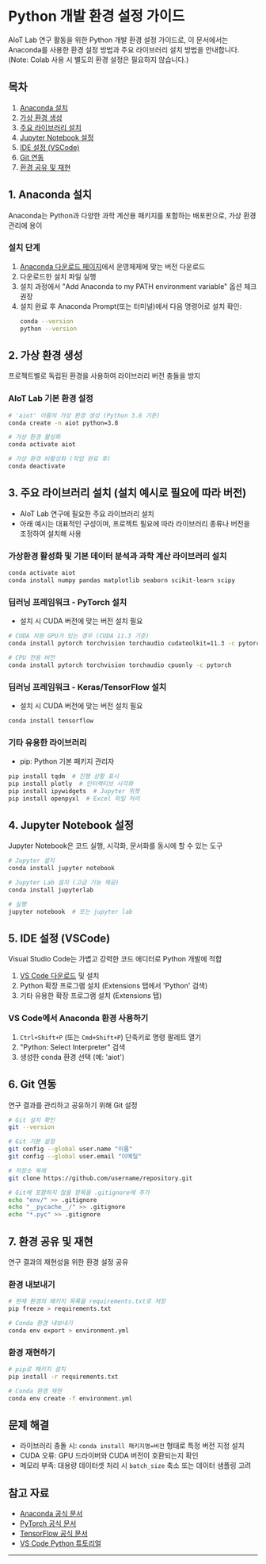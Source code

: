 # Python 개발 환경 설정 가이드

AIoT Lab 연구 활동을 위한 Python 개발 환경 설정 가이드로, 이 문서에서는 Anaconda를 사용한 환경 설정 방법과 주요 라이브러리 설치 방법을 안내합니다.
(Note: Colab 사용 시 별도의 환경 설정은 필요하지 않습니다.)

## 목차

1. [Anaconda 설치](#1-anaconda-설치)
2. [가상 환경 생성](#2-가상-환경-생성)
3. [주요 라이브러리 설치](#3-주요-라이브러리-설치)
4. [Jupyter Notebook 설정](#4-jupyter-notebook-설정)
5. [IDE 설정 (VSCode)](#5-ide-설정-vscode)
6. [Git 연동](#6-git-연동)
7. [환경 공유 및 재현](#7-환경-공유-및-재현)

## 1. Anaconda 설치

Anaconda는 Python과 다양한 과학 계산용 패키지를 포함하는 배포판으로, 가상 환경 관리에 용이

### 설치 단계

1. [Anaconda 다운로드 페이지](https://www.anaconda.com/products/individual#Downloads)에서 운영체제에 맞는 버전 다운로드
2. 다운로드한 설치 파일 실행
3. 설치 과정에서 "Add Anaconda to my PATH environment variable" 옵션 체크 권장
4. 설치 완료 후 Anaconda Prompt(또는 터미널)에서 다음 명령어로 설치 확인:
   ```bash
   conda --version
   python --version
   ```

## 2. 가상 환경 생성

프로젝트별로 독립된 환경을 사용하여 라이브러리 버전 충돌을 방지

### AIoT Lab 기본 환경 설정

```bash
# 'aiot' 이름의 가상 환경 생성 (Python 3.8 기준)
conda create -n aiot python=3.8

# 가상 환경 활성화
conda activate aiot

# 가상 환경 비활성화 (작업 완료 후)
conda deactivate
```

## 3. 주요 라이브러리 설치 (설치 예시로 필요에 따라 버전)

* AIoT Lab 연구에 필요한 주요 라이브러리 설치
* 아래 예시는 대표적인 구성이며, 프로젝트 필요에 따라 라이브러리 종류나 버전을 조정하여 설치해 사용


### 가상환경 활성화 및 기본 데이터 분석과 과학 계산 라이브러리 설치
```bash
conda activate aiot
conda install numpy pandas matplotlib seaborn scikit-learn scipy
```

### 딥러닝 프레임워크 - PyTorch 설치
* 설치 시 CUDA 버전에 맞는 버전 설치 필요
```bash
# CUDA 지원 GPU가 있는 경우 (CUDA 11.3 기준)
conda install pytorch torchvision torchaudio cudatoolkit=11.3 -c pytorch

# CPU 전용 버전
conda install pytorch torchvision torchaudio cpuonly -c pytorch
```

### 딥러닝 프레임워크 - Keras/TensorFlow 설치
* 설치 시 CUDA 버전에 맞는 버전 설치 필요
```bash
conda install tensorflow
```

### 기타 유용한 라이브러리
* pip: Python 기본 패키지 관리자
```bash
pip install tqdm  # 진행 상황 표시
pip install plotly  # 인터랙티브 시각화
pip install ipywidgets  # Jupyter 위젯
pip install openpyxl  # Excel 파일 처리
```

## 4. Jupyter Notebook 설정

Jupyter Notebook은 코드 실행, 시각화, 문서화를 동시에 할 수 있는 도구

```bash
# Jupyter 설치
conda install jupyter notebook

# Jupyter Lab 설치 (고급 기능 제공)
conda install jupyterlab

# 실행
jupyter notebook  # 또는 jupyter lab
```


## 5. IDE 설정 (VSCode)

Visual Studio Code는 가볍고 강력한 코드 에디터로 Python 개발에 적합

1. [VS Code 다운로드](https://code.visualstudio.com/) 및 설치
2. Python 확장 프로그램 설치 (Extensions 탭에서 'Python' 검색)
3. 기타 유용한 확장 프로그램 설치 (Extensions 탭)

### VS Code에서 Anaconda 환경 사용하기

1. `Ctrl+Shift+P` (또는 `Cmd+Shift+P`) 단축키로 명령 팔레트 열기
2. "Python: Select Interpreter" 검색
3. 생성한 conda 환경 선택 (예: 'aiot')

## 6. Git 연동

연구 결과를 관리하고 공유하기 위해 Git 설정

```bash
# Git 설치 확인
git --version

# Git 기본 설정
git config --global user.name "이름"
git config --global user.email "이메일"

# 저장소 복제
git clone https://github.com/username/repository.git

# Git에 포함하지 않을 항목을 .gitignore에 추가
echo "env/" >> .gitignore
echo "__pycache__/" >> .gitignore
echo "*.pyc" >> .gitignore
```

## 7. 환경 공유 및 재현

연구 결과의 재현성을 위한 환경 설정 공유

### 환경 내보내기

```bash
# 현재 환경의 패키지 목록을 requirements.txt로 저장
pip freeze > requirements.txt

# Conda 환경 내보내기
conda env export > environment.yml
```

### 환경 재현하기

```bash
# pip로 패키지 설치
pip install -r requirements.txt

# Conda 환경 재현
conda env create -f environment.yml
```

## 문제 해결

* 라이브러리 충돌 시: `conda install 패키지명=버전` 형태로 특정 버전 지정 설치
* CUDA 오류: GPU 드라이버와 CUDA 버전이 호환되는지 확인
* 메모리 부족: 대용량 데이터셋 처리 시 `batch_size` 축소 또는 데이터 샘플링 고려

## 참고 자료

* [Anaconda 공식 문서](https://docs.anaconda.com/)
* [PyTorch 공식 문서](https://pytorch.org/docs/stable/index.html)
* [TensorFlow 공식 문서](https://www.tensorflow.org/learn)
* [VS Code Python 튜토리얼](https://code.visualstudio.com/docs/python/python-tutorial)

---

